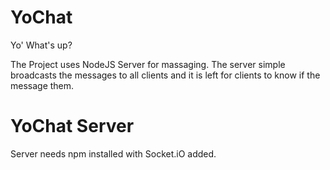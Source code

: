 # YoChat
Yo' What's up?

The Project uses NodeJS Server for massaging. The server simple broadcasts the messages to all clients and it is left for clients to know if the message them.

# YoChat Server

Server needs npm installed with Socket.iO added.
